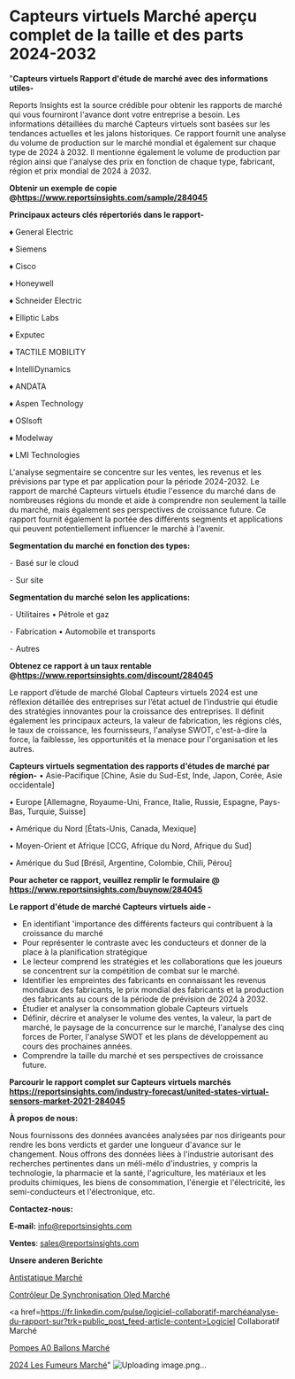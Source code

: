 # Capteurs virtuels Marché aperçu complet de la taille et des parts 2024-2032

"<strong>Capteurs virtuels Rapport d'étude de marché avec des informations utiles-</strong>

Reports Insights est la source crédible pour obtenir les rapports de marché qui vous fourniront l'avance dont votre entreprise a besoin. Les informations détaillées du marché Capteurs virtuels sont basées sur les tendances actuelles et les jalons historiques. Ce rapport fournit une analyse du volume de production sur le marché mondial et également sur chaque type de 2024 à 2032. Il mentionne également le volume de production par région ainsi que l'analyse des prix en fonction de chaque type, fabricant, région et prix mondial de 2024 à 2032.

<strong><b>Obtenir un exemple de copie @</b></strong><a href=https://www.reportsinsights.com/sample/284045><strong><b>https://www.reportsinsights.com/sample/284045</b></strong></a>

<b>Principaux acteurs clés répertoriés dans le rapport-</b>

<b> </b>♦ General Electric

♦ Siemens

♦ Cisco

♦ Honeywell

♦ Schneider Electric

♦ Elliptic Labs

♦ Exputec

♦ TACTILE MOBILITY

♦ IntelliDynamics

♦ ANDATA

♦ Aspen Technology

♦ OSIsoft

♦ Modelway

♦ LMI Technologies

L'analyse segmentaire se concentre sur les ventes, les revenus et les prévisions par type et par application pour la période 2024-2032. Le rapport de marché Capteurs virtuels étudie l'essence du marché dans de nombreuses régions du monde et aide à comprendre non seulement la taille du marché, mais également ses perspectives de croissance future. Ce rapport fournit également la portée des différents segments et applications qui peuvent potentiellement influencer le marché à l'avenir.

<strong>Segmentation du marché en fonction des types:</strong>


⁃ Basé sur le cloud

⁃ Sur site

<strong>Segmentation du marché selon les applications:</strong>


⁃ Utilitaires
• Pétrole et gaz

⁃ Fabrication
• Automobile et transports

⁃ Autres

<strong><b>Obtenez ce rapport à un taux rentable @</b></strong><a href=https://www.reportsinsights.com/discount/284045><strong><b>https://www.reportsinsights.com/discount/284045</b></strong></a>

Le rapport d’étude de marché Global Capteurs virtuels 2024 est une réflexion détaillée des entreprises sur l’état actuel de l’industrie qui étudie des stratégies innovantes pour la croissance des entreprises. Il définit également les principaux acteurs, la valeur de fabrication, les régions clés, le taux de croissance, les fournisseurs, l'analyse SWOT, c'est-à-dire la force, la faiblesse, les opportunités et la menace pour l'organisation et les autres.

<strong>Capteurs virtuels segmentation des rapports d'études de marché par région-</strong>
• Asie-Pacifique [Chine, Asie du Sud-Est, Inde, Japon, Corée, Asie occidentale]

• Europe [Allemagne, Royaume-Uni, France, Italie, Russie, Espagne, Pays-Bas, Turquie, Suisse]

• Amérique du Nord [États-Unis, Canada, Mexique]

• Moyen-Orient et Afrique [CCG, Afrique du Nord, Afrique du Sud]

• Amérique du Sud [Brésil, Argentine, Colombie, Chili, Pérou]

<strong>Pour acheter ce rapport, veuillez remplir le formulaire @   <a href=https://www.reportsinsights.com/buynow/284045>https://www.reportsinsights.com/buynow/284045</a></strong>

<strong>Le rapport d'étude de marché Capteurs virtuels aide -</strong>
<ul>
  <li>En identifiant 'importance des différents facteurs qui contribuent à la croissance du marché</li>
  <li>Pour représenter le contraste avec les conducteurs et donner de la place à la planification stratégique</li>
  <li>Le lecteur comprend les stratégies et les collaborations que les joueurs se concentrent sur la compétition de combat sur le marché.</li>
  <li>Identifier les empreintes des fabricants en connaissant les revenus mondiaux des fabricants, le prix mondial des fabricants et la production des fabricants au cours de la période de prévision de 2024 à 2032.</li>
  <li>Étudier et analyser la consommation globale Capteurs virtuels</li>
  <li>Définir, décrire et analyser le volume des ventes, la valeur, la part de marché, le paysage de la concurrence sur le marché, l'analyse des cinq forces de Porter, l'analyse SWOT et les plans de développement au cours des prochaines années.</li>
  <li>Comprendre la taille du marché et ses perspectives de croissance future.</li>
</ul>

<strong>Parcourir le rapport complet sur Capteurs virtuels marchés <a href=https://reportsinsights.com/industry-forecast/united-states-virtual-sensors-market-2021-284045>https://reportsinsights.com/industry-forecast/united-states-virtual-sensors-market-2021-284045</a></strong>

<strong>À propos de nous:</strong>

Nous fournissons des données avancées analysées par nos dirigeants pour rendre les bons verdicts et garder une longueur d'avance sur le changement. Nous offrons des données liées à l'industrie autorisant des recherches pertinentes dans un méli-mélo d'industries, y compris la technologie, la pharmacie et la santé, l'agriculture, les matériaux et les produits chimiques, les biens de consommation, l'énergie et l'électricité, les semi-conducteurs et l'électronique, etc.

<strong>Contactez-nous:</strong>

<strong>E-mail:</strong> <a href=mailto:info@reportsinsights.com>info@reportsinsights.com</a>

<strong>Ventes</strong>: <a href=mailto:sales@reportsinsights.com>sales@reportsinsights.com</a>

<strong>Unsere anderen Berichte</strong>

<a href=https://www.linkedin.com/pulse/antistatique-march%C3%A9-2024-2032-part-croissance-7cdve/>Antistatique Marché</a>

<a href=https://www.linkedin.com/pulse/contrôleur-de-synchronisation-oled-marché-2024-jgsic/>Contrôleur De Synchronisation Oled Marché</a>

<a href=https://fr.linkedin.com/pulse/logiciel-collaboratif-marchéanalyse-du-rapport-sur?trk=public_post_feed-article-content>Logiciel Collaboratif Marché</a>

<a href=https://www.linkedin.com/pulse/pompes-%C3%A0-ballons-march%C3%A9informations-couvertes-xk6gf/>Pompes A0 Ballons Marché</a>

<a href=https://www.linkedin.com/pulse/2024-les-fumeurs-march%C3%A9-analyse-historique-actuelle-53kfc/>2024 Les Fumeurs Marché</a>"
![Uploading image.png…]()
